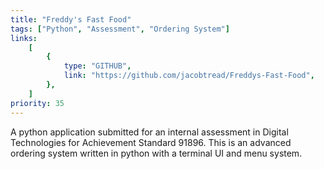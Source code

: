 ```yaml
---
title: "Freddy's Fast Food"
tags: ["Python", "Assessment", "Ordering System"]
links:
    [
        {
            type: "GITHUB",
            link: "https://github.com/jacobtread/Freddys-Fast-Food",
        },
    ]
priority: 35
---
```


A python application submitted for an internal assessment in Digital Technologies for Achievement
Standard 91896. This is an advanced ordering system written in python with a terminal UI and menu
system.
